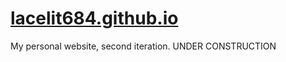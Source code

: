 # [lacelit684.github.io](lacelit684.github.io)
My personal website, second iteration.
UNDER CONSTRUCTION
